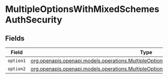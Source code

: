 # MultipleOptionsWithMixedSchemesAuthSecurity


## Fields

| Field                                                                                                                                                                      | Type                                                                                                                                                                       | Required                                                                                                                                                                   | Description                                                                                                                                                                |
| -------------------------------------------------------------------------------------------------------------------------------------------------------------------------- | -------------------------------------------------------------------------------------------------------------------------------------------------------------------------- | -------------------------------------------------------------------------------------------------------------------------------------------------------------------------- | -------------------------------------------------------------------------------------------------------------------------------------------------------------------------- |
| `option1`                                                                                                                                                                  | [org.openapis.openapi.models.operations.MultipleOptionsWithMixedSchemesAuthSecurityOption1](../../models/operations/MultipleOptionsWithMixedSchemesAuthSecurityOption1.md) | :heavy_minus_sign:                                                                                                                                                         | N/A                                                                                                                                                                        |
| `option2`                                                                                                                                                                  | [org.openapis.openapi.models.operations.MultipleOptionsWithMixedSchemesAuthSecurityOption2](../../models/operations/MultipleOptionsWithMixedSchemesAuthSecurityOption2.md) | :heavy_minus_sign:                                                                                                                                                         | N/A                                                                                                                                                                        |